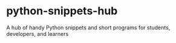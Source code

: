 # python-snippets-hub
A hub of handy Python snippets and short programs for students, developers, and learners
